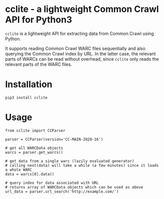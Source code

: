 # cclite - a lightweight Common Crawl API for Python3

`cclite` is a lightweight API for extracting data from Common Crawl using Python.

It supports reading Common Crawl WARC files sequentially and also querying the Common Crawl index by URL. In the latter case, the relevant parts of WARCs can be read without overhead, since `cclite` only reads the relevant parts of the WARC files.

# Installation

`pip3 install cclite`

# Usage

````
from cclite import CCParser

parser = CCParser(version='CC-MAIN-2020-16')

# get all WARCData objects
warcs = parser.get_warcs()

# get data from a single warc (lazily evaluated generator)
# calling next(data) will take a while (a few minutes) since it loads a whole WARC
data = warcs[0].data()

# query index for data associated with URL
# returns array of WARCData objects which can be used as above
url_data = parser.url_search('http://example.com/')
````


